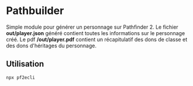 # Pathbuilder

Simple module pour générer un personnage sur Pathfinder 2. Le fichier **out/player.json** généré contient toutes les informations sur le personnage créé. Le pdf **/out/player.pdf** contient un récapitulatif des dons de classe et des dons d'héritages du personnage.

## Utilisation

```
npx pf2ecli
```
